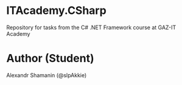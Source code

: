 # ITAcademy.CSharp

Repository for tasks from the C# .NET Framework course at GAZ-IT Academy

# Author (Student)

Alexandr Shamanin (@slpAkkie)
